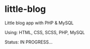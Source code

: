 # little-blog
 Little blog app with PHP & MySQL
 
 Using: HTML, CSS, SCSS, PHP, MySQL
 
 Status: IN PROGRESS...
